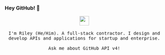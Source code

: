 ### Hey GitHub! 👋

<p align="center">
  <img src="https://github.githubassets.com/images/mona-whisper.gif" width="30px">
  <br><br>
  <samp>
    I'm Riley (He/Him). A full-stack contractor. I design and develop APIs and applications for startup and enterprise.
    <br><br>
    Ask me about GitHub API v4!
  </samp>
</p>
